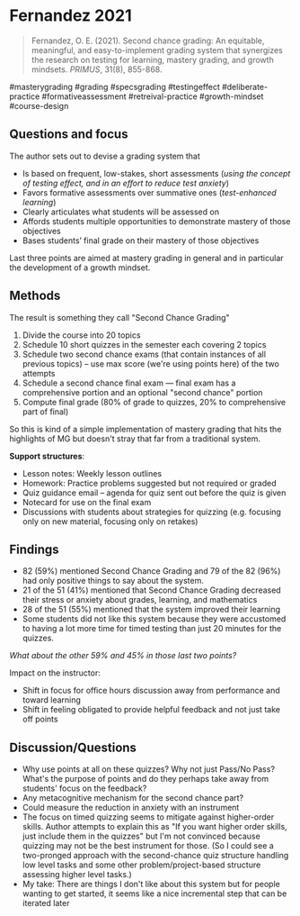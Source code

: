 # Fernandez 2021

>Fernandez, O. E. (2021). Second chance grading: An equitable, meaningful, and easy-to-implement grading system that synergizes the research on testing for learning, mastery grading, and growth mindsets. _PRIMUS_, 31(8), 855-868.

#masterygrading #grading #specsgrading #testingeffect #deliberate-practice #formativeassessment #retreival-practice #growth-mindset #course-design

## Questions and focus

The author sets out to devise a grading system that

- Is based on frequent, low-stakes, short assessments (*using the concept of testing effect, and in an effort to reduce test anxiety*) 
- Favors formative assessments over summative ones (*test-enhanced learning*)
- Clearly articulates what students will be assessed on
- Affords students multiple opportunities to demonstrate mastery of those objectives
- Bases students’ final grade on their mastery of those objectives 

Last three points are aimed at mastery grading in general and in particular the development of a growth mindset. 

## Methods 

The result is something they call "Second Chance Grading"

1. Divide the course into 20 topics
2. Schedule 10 short quizzes in the semester each covering 2 topics
3. Schedule two second chance exams (that contain instances of all previous topics) – use max score (we're using points here) of the two attempts 
4. Schedule a second chance final exam — final exam has a comprehensive portion and an optional "second chance" portion
5. Compute final grade (80% of grade to quizzes, 20% to comprehensive part of final)

So this is kind of a simple implementation of mastery grading that hits the highlights of MG but doesn't stray that far from a traditional system.

**Support structures**: 

- Lesson notes: Weekly lesson outlines 
- Homework: Practice problems suggested but not required or graded 
- Quiz guidance email – agenda for quiz sent out before the quiz is given
- Notecard for use on the final exam 
- Discussions with students about strategies for quizzing (e.g. focusing only on new material, focusing only on retakes)

## Findings 

- 82 (59%) mentioned Second Chance Grading and 79 of the 82 (96%) had only positive things to say about the system. 
- 21 of the 51 (41%) mentioned that Second Chance Grading decreased their stress or anxiety about grades, learning, and mathematics
- 28 of the 51 (55%) mentioned that the system improved their learning
- Some students did not like this system because they were accustomed to having a lot more time for timed testing than just 20 minutes for the quizzes. 

*What about the other 59% and 45% in those last two points?* 

Impact on the instructor: 

- Shift in focus for office hours discussion away from performance and toward learning 
- Shift in feeling obligated to provide helpful feedback and not just take off points 

## Discussion/Questions

- Why use points at all on these quizzes? Why not just Pass/No Pass? What's the purpose of points and do they perhaps take away from students' focus on the feedback? 
- Any metacognitive mechanism for the second chance part? 
- Could measure the reduction in anxiety with an instrument
- The focus on timed quizzing seems to mitigate against higher-order skills. Author attempts to explain this as "If you want higher order skills, just include them in the quizzes" but I'm not convinced because quizzing may not be the best instrument for those. (So I could see a two-pronged approach with the second-chance quiz structure handling low level tasks and some other problem/project-based structure assessing higher level tasks.)
- My take: There are things I don't like about this system but for people wanting to get started, it seems like a nice incremental step that can be iterated later 